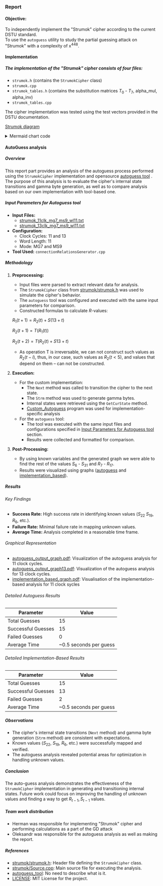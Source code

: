 ### Report

#### Objective:

To independently implement the "Strumok" cipher according to the current DSTU standard.  
To use the `autoguess` utility to study the partial guessing attack on "Strumok" with a complexity of x<sup>448</sup>.

#### Implementation

##### The implementation of the "Strumok" cipher consists of four files:

- `strumok.h` (contains the `StrumokCipher` class)
- `strumok.cpp`
- `strumok_tables.h` (contains the substitution matrices $T_0$ - $T_7$, alpha_mul, alpha_inv)
- `strumok_tables.cpp`

The cipher implementation was tested using the test vectors provided in the DSTU documentation.

[Strumok diagram](./strumok/analysis/strumok_uml.png)

<details>

<summary>Mermaid chart code</summary>

```
classDiagram
    class StrumokCipher {
        +StrumokCipher(Mode mode)
        +void Init(vector<uint64_t> key, vector<uint64_t> IV)
        +void Next(NextMode nextMode = NextMode::kNormal) noexcept
        +uint64_t Strm() const noexcept
        -shared_ptr<IternalState> curState
        -Mode curMode
        -bool ifInitialized
        -static inline uint64_t kIvLength
        -static inline uint64_t FSM(uint64_t x, uint64_t y, uint64_t z)
        -static inline uint64_t a_mul(uint64_t x)
        -static inline uint64_t ainv_mul(uint64_t x)
        -static inline uint64_t transform_T(uint64_t x)
    }

    class Mode {
        <<enumeration>>
        +k256Bit = 4
        +k512Bit = 8
    }

    class NextMode {
        <<enumeration>>
        +kInit = 0
        +kNormal = 1
    }

    class IternalState {
        +IternalState()
        +IternalState(const IternalState& other)
        +vector<uint64_t> linearRegisters
        +uint64_t r1
        +uint64_t r2
    }

    %% Relationships
    StrumokCipher "1" --> "1" IternalState
    StrumokCipher "1" --> "1" Mode
    StrumokCipher "1" --> "1" NextMode

```

</details>

#### AutoGuess analysis

##### Overview

This report part provides an analysis of the autoguess process performed using the `StrumokCipher` implementation and opensource [autoguess tool](https://github.com/hadipourh/autoguess) . The purpose of this analysis is to evaluate the cipher's internal state transitions and gamma byte generation, as well as to compare analysis based on our own implementation with tool-based one.

##### Input Parameters for Autoguess tool

- **Input Files:**
  - [strumok_11clk_mg7_ms9_wl11.txt](strumok/analysis/strumok_11clk_mg7_ms9_wl11.txt)
  - [strumok_13clk_mg7_ms9_wl11.txt](strumok/analysis/strumok_13clk_mg7_ms9_wl11.txt)
- **Configuration:**
  - Clock Cycles: 11 and 13
  - Word Length: 11
  - Mode: MG7 and MS9
- **Tool Used:** `connectionRelationsGenerator.cpp`

##### Methodology

1. **Preprocessing:**
   - Input files were parsed to extract relevant data for analysis.
   - The `StrumokCipher` class from [strumok/strumok.h](strumok/strumok.h) was used to simulate the cipher's behavior.
   - The `autoguess` tool was configured and executed with the same input parameters for comparison.
   - Constructed formulas to calculate $R$-values:
   
    $R_1(t+1) = R_2(t) + S(13+t)$

    $R_2(t+1) = T(R_1(t))$

    $R_2(t+2) = T(R_2(t) + S13+t)$
    
    - As operation T is irreversable, we can not construct such values as $R_2(t-i)$, thus, in our case, such values as $R_2(t<5)$, and values that depend on them – can not be constructed.
2. **Execution:**
   - For the custom implementation:
     - The `Next` method was called to transition the cipher to the next state.
     - The `Strm` method was used to generate gamma bytes.
     - Internal states were retrieved using the `GetCurState` method.
     - [Custom_Autoguess](strumok/Source.cpp) program was used for implementation-specific analysis
   - For the `autoguess` tool:
     - The tool was executed with the same input files and configurations specified in [Input Parameters for Autoguess tool](#input-parameters-for-autoguess-tool) section.
     - Results were collected and formatted for comparison.
3. **Post-Processing:**
   - By using known variables and the generated graph we were able to find the rest of the values $S_{6}$ - $S_{31}$ and $R_{7}$ - $R_{17}$.
   - Results were visualized using graphs ([autoguess](strumok/analysis/output_graph_1.pdf) and [implementation_based](relations.pdf)).

##### Results

###### Key Findings

- **Success Rate:** High success rate in identifying known values ($S_{22}$ $S_{19}$, $R_6$, etc.).
- **Failure Rate:** Minimal failure rate in mapping unknown values.
- **Average Time:** Analysis completed in a reasonable time frame.

###### Graphical Representation

- [autoguess_output_graph.pdf](output_graph.pdf): Visualization of the autoguess analysis for 11 clock cycles.
- [autoguess_output_graph13.pdf](output_graph13.pdf): Visualization of the autoguess analysis for 13 clock cycles.
- [implementation_based_graph.pdf](relations.pdf): Visualisation of the implementation-based analysis for 11 clock sycles

###### Detailed Autoguess Results

| Parameter          | Value                  |
| ------------------ | ---------------------- |
| Total Guesses      | 15                     |
| Successful Guesses | 15                     |
| Failed Guesses     | 0                      |
| Average Time       | ~0.5 seconds per guess |

###### Detailed Implementation-Based Results

| Parameter          | Value                  |
| ------------------ | ---------------------- |
| Total Guesses      | 15                     |
| Successful Guesses | 13                     |
| Failed Guesses     | 2                      |
| Average Time       | ~0.5 seconds per guess |

##### Observations

- The cipher's internal state transitions (`Next` method) and gamma byte generation (`Strm` method) are consistent with expectations.
- Known values ($S_{22}$, $S_{19}$, $R_{6}$, etc.) were successfully mapped and verified.
- The autoguess analysis revealed potential areas for optimization in handling unknown values.

##### Conclusion

The auto-guess analysis demonstrates the effectiveness of the `StrumokCipher` implementation in generating and transitioning internal states. Future work could focus on improving the handling of unknown values and finding a way to get $R_{t-1}, S_{t-1}$ values.

##### Team work distribution

- Herman was responsible for implementing "Strumok" cipher and performing calculations as a part of the GD attack
- Oleksandr was responsible for the autoguess analysis as well as making the report. 

##### References

- [strumok/strumok.h](strumok/strumok.h): Header file defining the `StrumokCipher` class.
- [strumok/Source.cpp](strumok/Source.cpp): Main source file for executing the analysis.
- [autoguess_tool](https://github.com/hadipourh/autoguess): No need to describe what is it.
- [LICENSE](LICENSE): MIT License for the project.
